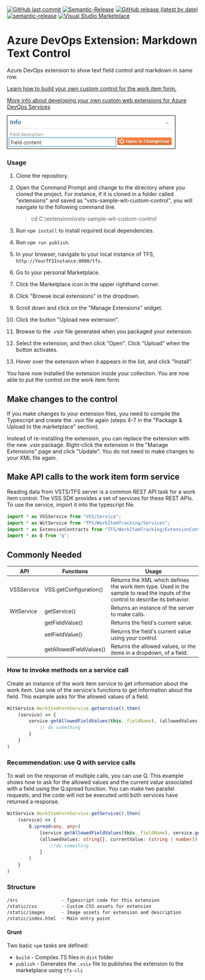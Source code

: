 [![GitHub last commit](https://img.shields.io/github/last-commit/MarkZither/devops-markdown--control?logo=github&logoColor=white)](https://github.com/MarkZither/devops-markdown-control) [![Semantic-Release](https://github.com/MarkZither/devops-markdown-control/workflows/Semantic-Release/badge.svg)](https://github.com/MarkZither/devops-markdown-control/actions?query=workflow%3ASemantic-Release) [![GitHub release (latest by date)](https://img.shields.io/github/v/release/MarkZither/devops-markdown-control?logo=github&logoColor=white)](https://github.com/MarkZither/devops-markdown-control/releases) [![semantic-release](https://img.shields.io/badge/%20%20%F0%9F%93%A6%F0%9F%9A%80-semantic--release-e10079.svg)](https://github.com/semantic-release/semantic-release) [![Visual Studio Marketplace](https://img.shields.io/badge/Visual%20Studio%20Marketplace-purple?logo=visual-studio&logoColor=white)](https://marketplace.visualstudio.com/items?itemName=MarkZither.devops-simple-markdown-control)

# Azure DevOps Extension: Markdown Text Control

Azure DevOps extension to show text field control and markdown in same row.

[Learn how to build your own custom control for the work item form.](https://www.visualstudio.com/en-us/docs/integrate/extensions/develop/custom-control)

[More info about developing your own custom web extensions for Azure DevOps Services](https://docs.microsoft.com/en-us/azure/devops/extend/get-started/node?view=azure-devops)

<img src="./static/images/Example.png" style="border: 1px solid black;" /> 

### Usage ###

1. Clone the repository.
2. Open the Command Prompt and change to the directory where you cloned the project.  For instance, if it is cloned in a folder called "extensions" and saved as "vsts-sample-wit-custom-control", you will navigate to the following command line.

    > cd C:\extensions\vsts-sample-wit-custom-control
        
3. Run `npm install` to install required local dependencies.
4. Run `npm run publish`.
5. In your browser, navigate to your local instance of TFS, `http://YourTFSInstance:8080/tfs`.
6. Go to your personal Marketplace.
7. Click the Marketplace icon in the upper righthand corner.
8. Click "Browse local extensions" in the dropdown.
9. Scroll down and click on the "Manage Extensions" widget.
10. Click the button "Upload new extension".
11. Browse to the *.vsix* file generated when you packaged your extension.
12. Select the extension, and then click "Open".  Click "Upload" when the button activates.
13. Hover over the extension when it appears in the list, and click "Install".

You have now installed the extension inside your collection.  You are now able to put the control on the work item form.

## Make changes to the control

If you make changes to your extension files, you need to compile the Typescript and create the *.vsix* file again (steps 4-7 in the "Package & Upload to the marketplace" section).
 
Instead of re-installing the extension, you can replace the extension with the new *.vsix* package.  Right-click the extension in the "Manage Extensions" page and click "Update".  You do not need to make changes to your XML file again.

## Make API calls to the work item form service

Reading data from VSTS/TFS server is a common REST API task for a work item control.  The VSS SDK provides a set of services for these REST APIs.  To use the service, import it into the typescript file.

```typescript
import * as VSSService from "VSS/Service";
import * as WitService from "TFS/WorkItemTracking/Services";
import * as ExtensionContracts from "TFS/WorkItemTracking/ExtensionContracts";
import * as Q from "q";
```

## Commonly Needed
| API                | Functions                   | Usage                                                                     |
| ------------------ | --------------------------- | ------------------------------------------------------------------------- |
| VSSService         | VSS.getConfiguration()      | Returns the XML which defines the work item type.  Used in the sample to read the inputs of the control to describe its behavior.       |
| WitService         | getService()                | Returns an instance of the server to make calls.                     |
|                    | getFieldValue()             | Returns the field's current value.                                    |
|                    | setFieldValue()             | Returns the field's current value using your control.       |
|                    | getAllowedFieldValues()     | Returns the allowed values, or the items in a dropdown, of a field.                                    |


### How to invoke methods on a service call
 Create an instance of the work item service to get information about the work item.  Use one of the service's functions to get information about the field.  This example asks for the allowed values of a field.
```typescript
WitService.WorkItemFormService.getservice().then(
    (service) => {
        service.getAllowedFieldValues(this._fieldName), (allowedValues: string[]) => {
            // do something
        }
    }
)
```

### Recommendation: use Q with service calls
To wait on the response of multiple calls, you can use Q.  This example shows how to ask for the allowed values and the current value associated with a field using the Q.spread function.  You can make two parallel requests, and the code will not be executed until both services have returned a response.

```typescript
WitService.WorkItemFormService.getService().then(
    (service) => {
        Q.spread<any, any>(
            [service.getAllowedFieldValues(this._fieldName), service.getFieldValue(this._fieldName)],
            (allowedValues: string[], currentValue: (string | number)) => {
                //do something
            }
        )
    }
)
```

### Structure ###

```
/src                - Typescript code for this extension
/static/css         - Custom CSS assets for extension
/static/images      - Image assets for extension and description
/static/index.html  - Main entry point
```

#### Grunt ####

Two basic `npm` tasks are defined:

* `build` - Compiles TS files in `dist` folder
* `publish` - Generates the ```.vsix``` file to publishes the extension to the marketplace using `tfx-cli`